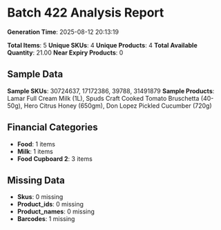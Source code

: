 # Batch 422 Analysis Report

**Generation Time**: 2025-08-12 20:13:19

**Total Items**: 5
**Unique SKUs**: 4
**Unique Products**: 4
**Total Available Quantity**: 21.00
**Near Expiry Products**: 0

## Sample Data
**Sample SKUs**: 30724637, 17172386, 39788, 31491879
**Sample Products**: Lamar Full Cream Milk (1L), Spuds Craft Cooked Tomato Bruschetta (40-50g), Hero Citrus Honey (650gm), Don Lopez Pickled Cucumber (720g)

## Financial Categories
- **Food**: 1 items
- **Milk**: 1 items
- **Food Cupboard 2**: 3 items

## Missing Data
- **Skus**: 0 missing
- **Product_ids**: 0 missing
- **Product_names**: 0 missing
- **Barcodes**: 1 missing
